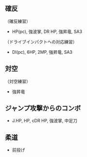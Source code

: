 ## 確反

（確反練習）

- HP(pc), 強波掌, DR HP, 強昇竜, SA3

（ドライブインパクトへの対応練習）

- DI(pc), 6HP, 2MP, 強昇竜, SA3

## 対空

（対空練習）

- 強昇竜

## ジャンプ攻撃からのコンボ

- J.HP, HP, cDR HP, 強波掌, 中足刀

## 柔道

- 前投げ
